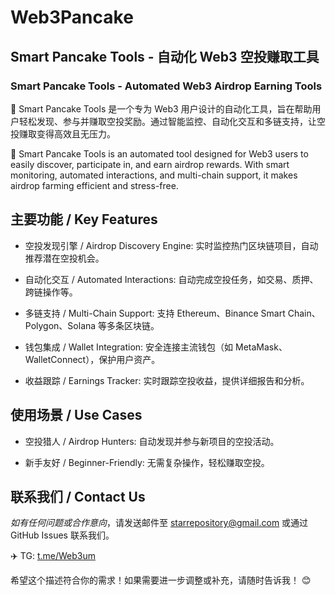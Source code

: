 # Web3Pancake
## Smart Pancake Tools - 自动化 Web3 空投赚取工具
### Smart Pancake Tools - Automated Web3 Airdrop Earning Tools
🚀 Smart Pancake Tools 是一个专为 Web3 用户设计的自动化工具，旨在帮助用户轻松发现、参与并赚取空投奖励。通过智能监控、自动化交互和多链支持，让空投赚取变得高效且无压力。

🚀 Smart Pancake Tools is an automated tool designed for Web3 users to easily discover, participate in, and earn airdrop rewards. With smart monitoring, automated interactions, and multi-chain support, it makes airdrop farming efficient and stress-free.

## 主要功能 / Key Features
- 空投发现引擎 / Airdrop Discovery Engine: 实时监控热门区块链项目，自动推荐潜在空投机会。

- 自动化交互 / Automated Interactions: 自动完成空投任务，如交易、质押、跨链操作等。

- 多链支持 / Multi-Chain Support: 支持 Ethereum、Binance Smart Chain、Polygon、Solana 等多条区块链。

- 钱包集成 / Wallet Integration: 安全连接主流钱包（如 MetaMask、WalletConnect），保护用户资产。

- 收益跟踪 / Earnings Tracker: 实时跟踪空投收益，提供详细报告和分析。

## 使用场景 / Use Cases
- 空投猎人 / Airdrop Hunters: 自动发现并参与新项目的空投活动。

- 新手友好 / Beginner-Friendly: 无需复杂操作，轻松赚取空投。


## 联系我们 / Contact Us
*如有任何问题或合作意向*，请发送邮件至 starrepository@gmail.com 或通过 GitHub Issues 联系我们。

✈️ TG:  [t.me/Web3um](https://t.me/Web3um)

希望这个描述符合你的需求！如果需要进一步调整或补充，请随时告诉我！ 😊

